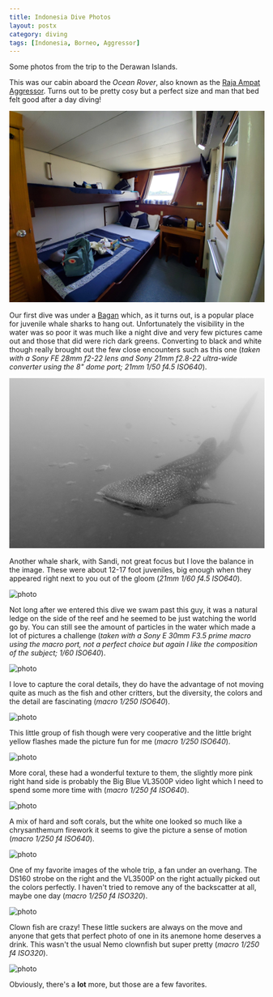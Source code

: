 ```yaml
---
title: Indonesia Dive Photos
layout: postx
category: diving
tags: [Indonesia, Borneo, Aggressor]
---
```


Some photos from the trip to the Derawan Islands.

This was our cabin aboard the _Ocean Rover_, also known as the [Raja Ampat Aggressor](https://www.aggressor.com/rajaampatyacht.php). Turns out to be pretty cosy but a perfect size and man that bed felt good after a day diving!

![photo](/assets/img/diving/derawan-dive-01-cabin.jpg)

Our first dive was under a [Bagan](https://en.wikipedia.org/wiki/Bagan_(fishing)) which, as it turns out, is a popular place for juvenile whale sharks to hang out. Unfortunately the visibility in the water was so poor it was much like a night dive and very few pictures came out and those that did were rich dark greens. Converting to black and white though really brought out the few close encounters such as this one (_taken with a Sony FE 28mm f2-22 lens and Sony 21mm f2.8-22 ultra-wide converter using the 8" dome port; 21mm 1/50 f4.5 ISO640_).

![photo](/assets/img/diving/derawan-dive-02-whale-shark.jpg)

Another whale shark, with Sandi, not great focus but I love the balance in the image. These were about 12-17 foot juveniles, big enough when they appeared right next to you out of the gloom (_21mm 1/60 f4.5 ISO640_).

![photo](/assets/img/diving/derawan-dive-03-shark-sandi.jpg)

Not long after we entered this dive we swam past this guy, it was a natural ledge on the side of the reef and he seemed to be just watching the world go by. You can still see the amount of particles in the water which made a lot of pictures a challenge (_taken with a Sony E 30mm F3.5 prime macro using the macro port, not a perfect choice but again I like the composition of the subject; 1/60 ISO640_).

![photo](/assets/img/diving/derawan-dive-04-turtle.jpg)

I love to capture the coral details, they do have the advantage of not moving quite as much as the fish and other critters, but the diversity, the colors and the detail are fascinating (_macro 1/250 ISO640_).

![photo](/assets/img/diving/derawan-dive-05-coral.jpg)

This little group of fish though were very cooperative and the little bright yellow flashes made the picture fun for me (_macro 1/250 ISO640_).

![photo](/assets/img/diving/derawan-dive-06-fish.jpg)

More coral, these had a wonderful texture to them, the slightly more pink right hand side is probably the Big Blue VL3500P video light which I need to spend some more time with (_macro 1/250 f4 ISO640_).

![photo](/assets/img/diving/derawan-dive-07-soft-coral.jpg)

A mix of hard and soft corals, but the white one looked so much like a chrysanthemum firework it seems to give the picture a sense of motion (_macro 1/250 f4 ISO640_).

![photo](/assets/img/diving/derawan-dive-08-fireworks.jpg)

One of my favorite images of the whole trip, a fan under an overhang. The DS160 strobe on the right and the VL3500P on the right actually picked out the colors perfectly. I haven't tried to remove any of the backscatter at all, maybe one day (_macro 1/250 f4 ISO320_).

![photo](/assets/img/diving/derawan-dive-09-fan-coral.jpg)

Clown fish are crazy! These little suckers are always on the move and anyone that gets that perfect photo of one in its anemone home deserves a drink. This wasn't the usual Nemo clownfish but super pretty (_macro 1/250 f4 ISO320_).

![photo](/assets/img/diving/derawan-dive-10-clown-fish.jpg)

Obviously, there's a **lot** more, but those are a few favorites.
